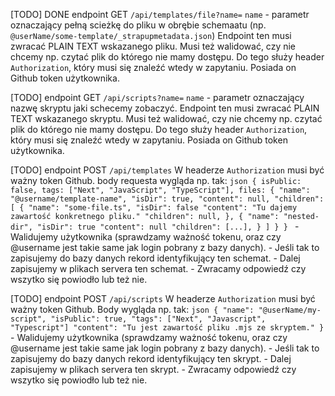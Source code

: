 [TODO] DONE
    endpoint GET `/api/templates/file?name=`
    `name` - parametr oznaczający pełną scieżkę do pliku w obrębie schemaatu (np. `@userName/some-template/_strapupmetadata.json`)
    Endpoint ten musi zwracać PLAIN TEXT wskazanego pliku. Musi też walidować, czy nie chcemy np. czytać plik do którego nie mamy dostępu. Do tego służy header `Authorization`, który musi się znaleźć wtedy w zapytaniu. Posiada on Github token użytkownika.

[TODO]
    endpoint GET `/api/scripts?name=`
    `name` - parametr oznaczający nazwę skryptu jaki schecemy zobaczyć.
    Endpoint ten musi zwracać PLAIN TEXT wskazanego skryptu. Musi też walidować, czy nie chcemy np. czytać plik do którego nie mamy dostępu. Do tego służy header `Authorization`, który musi się znaleźć wtedy w zapytaniu. Posiada on Github token użytkownika.

[TODO]
    endpoint POST `/api/templates`
    W headerze `Authorization` musi być ważny token Github.
    body requesta wygląda np. tak:
    ```json
    {
        isPublic: false,
        tags: ["Next", "JavaScript", "TypeScript"],
        files: {
            "name": "@username/template-name",
            "isDir": true,
            "content": null,
            "children": [
                {
                    "name": "some-file.ts",
                    "isDir": false
                    "content": "Tu dajemy zawartość konkretnego pliku."
                    "children": null,
                },
                {
                    "name": "nested-dir",
                    "isDir": true
                    "content": null
                    "children": [...],
                }
            ]
        }
    }
    ```
    - Walidujemy użytkownika (sprawdzamy ważność tokenu, oraz czy @username jest takie same jak login pobrany z bazy danych).
    - Jeśli tak to zapisujemy do bazy danych rekord identyfikujący ten schemat.
    - Dalej zapisujemy w plikach servera ten schemat.
    - Zwracamy odpowiedź czy wszytko się powiodło lub też nie.

[TODO]
    endpoint POST `/api/scripts`
    W headerze `Authorization` musi być ważny token Github.
    Body wygląda np. tak:
    ```json
    {
        "name": "@userName/my-script",
        "isPublic": true,
        "tags": ["Next", "Javascript", "Typescript"]
        "content": "Tu jest zawartość pliku .mjs ze skryptem."
    }
    ```
    - Walidujemy użytkownika (sprawdzamy ważność tokenu, oraz czy @username jest takie same jak login pobrany z bazy danych).
    - Jeśli tak to zapisujemy do bazy danych rekord identyfikujący ten skrypt.
    - Dalej zapisujemy w plikach servera ten skrypt.
    - Zwracamy odpowiedź czy wszytko się powiodło lub też nie.
